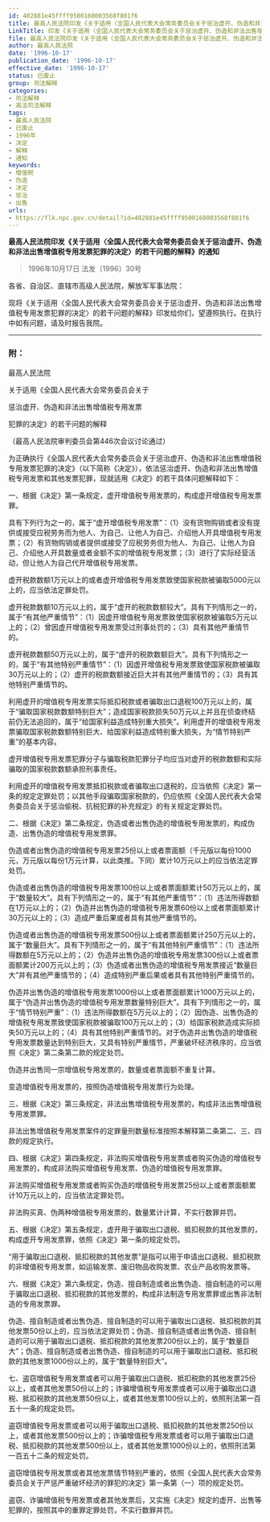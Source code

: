 ```yaml
---
id: 402881e45ffff9500160003568f801f6
title: 最高人民法院印发《关于适用〈全国人民代表大会常务委员会关于惩治虚开、伪造和非法出售增值税专用发票犯罪的决定〉的若干问题的解释》的通知
LinkTitle: 印发《关于适用〈全国人民代表大会常务委员会关于惩治虚开、伪造和非法出售增值税专用发票犯罪的决定〉的若干问题的解释》的通知
file: 最高人民法院印发《关于适用〈全国人民代表大会常务委员会关于惩治虚开、伪造和非法出售增值税专用发票犯罪的决定〉的若干问题的解释》的通知_199_402881e45ffff9500160003568f801f6.docx
author: 最高人民法院
date: '1996-10-17'
publication_date: '1996-10-17'
effective_date: '1996-10-17'
status: 已废止
group: 司法解释
categories:
- 司法解释
- 高法司法解释
tags:
- 最高人民法院
- 已废止
- 1996年
- 决定
- 解释
- 通知
keywords:
- 增值税
- 伪造
- 决定
- 惩治
- 出售
urls:
- https://flk.npc.gov.cn/detail?id=402881e45ffff9500160003568f801f6
---
```


**最高人民法院印发《关于适用〈全国人民代表大会常务委员会关于惩治虚开、伪造和非法出售增值税专用发票犯罪的决定〉的若干问题的解释》的通知**

> 1996年10月17日 法发〔1996〕30号

各省、自治区、直辖市高级人民法院，解放军军事法院：

现将《关于适用〈全国人民代表大会常务委员会关于惩治虚开、伪造和非法出售增值税专用发票犯罪的决定〉的若干问题的解释》印发给你们，望遵照执行。在执行中如有问题，请及时报告我院。

---

### 附：

最高人民法院

关于适用《全国人民代表大会常务委员会关于

惩治虚开、伪造和非法出售增值税专用发票

犯罪的决定》的若干问题的解释

（最高人民法院审判委员会第446次会议讨论通过）

为正确执行《全国人民代表大会常务委员会关于惩治虚开、伪造和非法出售增值税专用发票犯罪的决定》（以下简称《决定》），依法惩治虚开、伪造和非法出售增值税专用发票和其他发票犯罪，现就适用《决定》的若干具体问题解释如下：

一、根据《决定》第一条规定，虚开增值税专用发票的，构成虚开增值税专用发票罪。

具有下列行为之一的，属于“虚开增值税专用发票”：（1）没有货物购销或者没有提供或接受应税劳务而为他人、为自己、让他人为自己、介绍他人开具增值税专用发票；（2）有货物购销或者提供或接受了应税劳务但为他人、为自己、让他人为自己、介绍他人开具数量或者金额不实的增值税专用发票；（3）进行了实际经营活动，但让他人为自己代开增值税专用发票。

虚开税款数额1万元以上的或者虚开增值税专用发票致使国家税款被骗取5000元以上的，应当依法定罪处罚。

虚开税款数额10万元以上的，属于“虚开的税款数额较大”。具有下列情形之一的，属于“有其他严重情节”：（1）因虚开增值税专用发票致使国家税款被骗取5万元以上的；（2）曾因虚开增值税专用发票受过刑事处罚的；（3）具有其他严重情节的。

虚开税款数额50万元以上的，属于“虚开的税款数额巨大”。具有下列情形之一的，属于“有其他特别严重情节”：（1）因虚开增值税专用发票致使国家税款被骗取30万元以上的；（2）虚开的税款数额接近巨大并有其他严重情节的；（3）具有其他特别严重情节的。

利用虚开的增值税专用发票实际抵扣税款或者骗取出口退税100万元以上的，属于“骗取国家税款数额特别巨大”；造成国家税款损失50万元以上并且在侦查终结前仍无法追回的，属于“给国家利益造成特别重大损失”。利用虚开的增值税专用发票骗取国家税款数额特别巨大、给国家利益造成特别重大损失，为“情节特别严重”的基本内容。

虚开增值税专用发票犯罪分子与骗取税款犯罪分子均应当对虚开的税款数额和实际骗取的国家税款数额承担刑事责任。

利用虚开的增值税专用发票抵扣税款或者骗取出口退税的，应当依照《决定》第一条的规定定罪处罚；以其他手段骗取国家税款的，仍应依照《全国人民代表大会常务委员会关于惩治偷税、抗税犯罪的补充规定》的有关规定定罪处罚。

二、根据《决定》第二条规定，伪造或者出售伪造的增值税专用发票的，构成伪造、出售伪造的增值税专用发票罪。

伪造或者出售伪造的增值税专用发票25份以上或者票面额（千元版以每份1000元，万元版以每份1万元计算，以此类推。下同）累计10万元以上的应当依法定罪处罚。

伪造或者出售伪造的增值税专用发票100份以上或者票面额累计50万元以上的，属于“数量较大”。具有下列情形之一的，属于“有其他严重情节”：（1）违法所得数额在1万元以上的；（2）伪造并出售伪造的增值税专用发票60份以上或者票面额累计30万元以上的；（3）造成严重后果或者具有其他严重情节的。

伪造或者出售伪造的增值税专用发票500份以上或者票面额累计250万元以上的，属于“数量巨大”。具有下列情形之一的，属于“有其他特别严重情节”：（1）违法所得数额在5万元以上的；（2）伪造并出售伪造的增值税专用发票300份以上或者票面额累计200万元以上的；（3）伪造或者出售伪造的增值税专用发票接近“数量巨大”并有其他严重情节的；（4）造成特别严重后果或者具有其他特别严重情节的。

伪造并出售伪造的增值税专用发票1000份以上或者票面额累计1000万元以上的，属于“伪造并出售伪造的增值税专用发票数量特别巨大”。具有下列情形之一的，属于“情节特别严重”：（1）违法所得数额在5万元以上的；（2）因伪造、出售伪造的增值税专用发票致使国家税款被骗取100万元以上的；（3）给国家税款造成实际损失50万元以上的；（4）具有其他特别严重情节的。对于伪造并出售伪造的增值税专用发票数量达到特别巨大，又具有特别严重情节，严重破坏经济秩序的，应当依照《决定》第二条第二款的规定处罚。

伪造并出售同一宗增值税专用发票的，数量或者票面额不重复计算。

变造增值税专用发票的，按照伪造增值税专用发票行为处理。

三、根据《决定》第三条规定，非法出售增值税专用发票的，构成非法出售增值税专用发票罪。

非法出售增值税专用发票案件的定罪量刑数量标准按照本解释第二条第二、三、四款的规定执行。

四、根据《决定》第四条规定，非法购买增值税专用发票或者购买伪造的增值税专用发票的，构成非法购买增值税专用发票、伪造的增值税专用发票罪。

非法购买增值税专用发票或者购买伪造的增值税专用发票25份以上或者票面额累计10万元以上的，应当依法定罪处罚。

非法购买真、伪两种增值税专用发票的，数量累计计算，不实行数罪并罚。

五、根据《决定》第五条规定，虚开用于骗取出口退税、抵扣税款的其他发票的，构成虚开专用发票罪，依照《决定》第一条的规定处罚。

“用于骗取出口退税、抵扣税款的其他发票”是指可以用于申请出口退税、抵扣税款的非增值税专用发票，如运输发票、废旧物品收购发票、农业产品收购发票等。

六、根据《决定》第六条规定，伪造、擅自制造或者出售伪造、擅自制造的可以用于骗取出口退税、抵扣税款的其他发票的，构成非法制造专用发票罪或出售非法制造的专用发票罪。

伪造、擅自制造或者出售伪造、擅自制造的可以用于骗取出口退税、抵扣税款的其他发票50份以上的，应当依法定罪处罚；伪造、擅自制造或者出售伪造、擅自制造的可以用于骗取出口退税、抵扣税款的其他发票200份以上的，属于“数量巨大”；伪造、擅自制造或者出售伪造、擅自制造的可以用于骗取出口退税、抵扣税款的其他发票1000份以上的，属于“数量特别巨大”。

七、盗窃增值税专用发票或者可以用于骗取出口退税、抵扣税款的其他发票25份以上，或者其他发票50份以上的；诈骗增值税专用发票或者可以用于骗取出口退税、抵扣税款的其他发票50份以上，或者其他发票100份以上的，依照刑法第一百五十一条的规定处罚。

盗窃增值税专用发票或者可以用于骗取出口退税、抵扣税款的其他发票250份以上，或者其他发票500份以上的；诈骗增值税专用发票或者可以用于骗取出口退税、抵扣税款的其他发票500份以上，或者其他发票1000份以上的，依照刑法第一百五十二条的规定处罚。

盗窃增值税专用发票或者其他发票情节特别严重的，依照《全国人民代表大会常务委员会关于严惩严重破坏经济的罪犯的决定》第一条第（一）项的规定处罚。

盗窃、诈骗增值税专用发票或者其他发票后，又实施《决定》规定的虚开、出售等犯罪的，按照其中的重罪定罪处罚，不实行数罪并罚。
